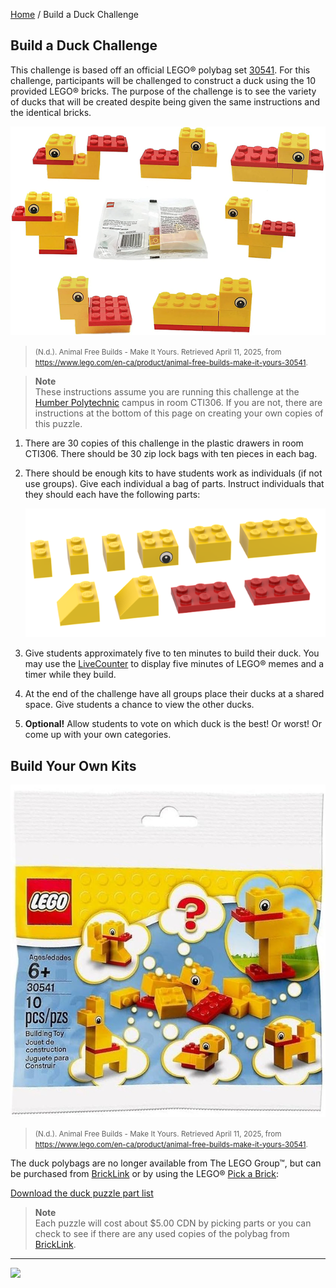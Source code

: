 [Home](/) / Build a Duck Challenge

<style>@import url("//readme.codeadam.ca/readme.css");</style>

## Build a Duck Challenge

This challenge is based off an official LEGO&reg; polybag set [30541](https://www.lego.com/en-ca/product/animal-free-builds-make-it-yours-30541). For this challenge, participants will be challenged to construct a duck using the 10 provided LEGO&reg; bricks. The purpose of the challenge is to see the variety of ducks that will be created despite being given the same instructions and the identical bricks.

![Cube Banner](/images/duck/duck-examples.png)

> <small>(N.d.). Animal Free Builds - Make It Yours. Retrieved April 11, 2025, from https://www.lego.com/en-ca/product/animal-free-builds-make-it-yours-30541. </small>

> **Note**  
> These instructions assume you are running this challenge at the [Humber Polytechnic](https://humber.ca/) campus in room CTI306. If you are not, there are instructions at the bottom of this page on creating your own copies of this puzzle.

1. There are 30 copies of this challenge in the plastic drawers in room CTI306. There should be 30 zip lock bags with ten pieces in each bag. 

2. There should be enough kits to have students work as individuals (if not use groups). Give each individual a bag of parts. Instruct individuals that they should each have the following parts:

    ![Duck Part List](/images/duck/duck-parts.png)

3. Give students approximately five to ten minutes to build their duck. You may use the [LiveCounter](https://pages.codeadam.ca/livecounter/) to display five minutes of LEGO&reg; memes and a timer while they build.

4. At the end of the challenge have all groups place their ducks at a shared space. Give students a chance to view the other ducks.

5. **Optional!** Allow students to vote on which duck is the best! Or worst! Or come up with your own categories.

## Build Your Own Kits

![LEGO&reg; Poplybag 30541](/images/duck/duck-polybag.png)

> <small>(N.d.). Animal Free Builds - Make It Yours. Retrieved April 11, 2025, from https://www.lego.com/en-ca/product/animal-free-builds-make-it-yours-30541. </small>

The duck polybags are no longer available from The LEGO Group&trade;, but can be purchased from [BrickLink](https://www.bricklink.com/v2/catalog/catalogitem.page?S=30541-1) or by using the LEGO&reg; [Pick a Brick](https://www.lego.com/en-ca/pick-and-build/):

[Download the duck puzzle part list](/partlist/duck-partlist.csv)

> **Note**  
> Each puzzle will cost about $5.00 CDN by picking parts or you can check to see if there are any used copies of the polybag from [BrickLink](https://www.bricklink.com/v2/catalog/catalogitem.page?S=30541-1).

---

<a href="https://codeadam.ca">
<img src="https://cdn.codeadam.ca/images@1.0.0/codeadam-logo-coloured-horizontal.png" width="100">
</a>
